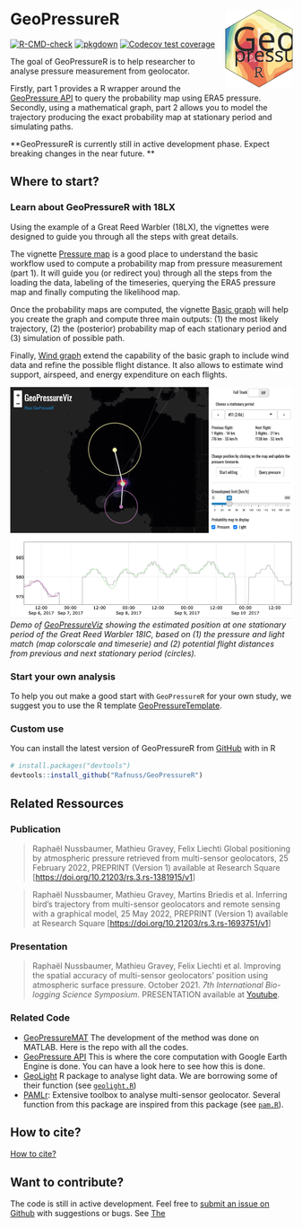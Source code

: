
<!-- README.md is generated from README.Rmd. Please edit that file -->

# GeoPressureR <img src="man/figures/logo.svg" align="right" height="139"/>

<!-- badges: start -->

[![R-CMD-check](https://github.com/Rafnuss/GeoPressureR/workflows/R-CMD-check/badge.svg)](https://github.com/Rafnuss/GeoPressureR/actions)
[![pkgdown](https://github.com/Rafnuss/GeoPressureR/actions/workflows/pkgdown.yaml/badge.svg)](https://github.com/Rafnuss/GeoPressureR/actions/workflows/pkgdown.yaml)
[![Codecov test
coverage](https://codecov.io/gh/Rafnuss/GeoPressureR/branch/master/graph/badge.svg)](https://app.codecov.io/gh/Rafnuss/GeoPressureR?branch=master)
<!-- badges: end -->

The goal of GeoPressureR is to help researcher to analyse pressure
measurement from geolocator.

Firstly, part 1 provides a R wrapper around the [GeoPressure
API](https://github.com/Rafnuss/GeoPressureServer) to query the
probability map using ERA5 pressure. Secondly, using a mathematical
graph, part 2 allows you to model the trajectory producing the exact
probability map at stationary period and simulating paths.

**GeoPressureR is currently still in active development phase. Expect
breaking changes in the near future. **

## Where to start?

### Learn about GeoPressureR with 18LX

Using the example of a Great Reed Warbler (18LX), the vignettes were
designed to guide you through all the steps with great details.

The vignette [Pressure map](/articles/pressure-map.html) is a good place
to understand the basic workflow used to compute a probability map from
pressure measurement (part 1). It will guide you (or redirect you)
through all the steps from the loading the data, labeling of the
timeseries, querying the ERA5 pressure map and finally computing the
likelihood map.

Once the probability maps are computed, the vignette [Basic
graph](/articles/basic-graph.html) will help you create the graph and
compute three main outputs: (1) the most likely trajectory, (2) the
(posterior) probability map of each stationary period and (3) simulation
of possible path.

Finally, [Wind graph](/articles/wind-graph.html) extend the capability
of the basic graph to include wind data and refine the possible flight
distance. It also allows to estimate wind support, airspeed, and energy
expenditure on each flights.

[![](man/figures/geopressureviz-demo.png "GeoPressureViz Demo")](https://rafnuss.shinyapps.io/GeoPressureViz/)
*Demo of [GeoPressureViz](https://rafnuss.shinyapps.io/GeoPressureViz/)
showing the estimated position at one stationary period of the Great
Reed Warbler 18IC, based on (1) the pressure and light match (map
colorscale and timeserie) and (2) potential flight distances from
previous and next stationary period (circles).*

### Start your own analysis

To help you out make a good start with `GeoPressureR` for your own
study, we suggest you to use the R template
[GeoPressureTemplate](https://github.com/Rafnuss/GeoPressureTemplate).

### Custom use

You can install the latest version of GeoPressureR from
[GitHub](https://github.com/Rafnuss/GeoPressureR) with in R

``` r
# install.packages("devtools")
devtools::install_github("Rafnuss/GeoPressureR")
```

## Related Ressources

### Publication

> Raphaël Nussbaumer, Mathieu Gravey, Felix Liechti Global positioning
> by atmospheric pressure retrieved from multi-sensor geolocators, 25
> February 2022, PREPRINT (Version 1) available at Research Square
> \[<https://doi.org/10.21203/rs.3.rs-1381915/v1>\]

> Raphaël Nussbaumer, Mathieu Gravey, Martins Briedis et al. Inferring
> bird’s trajectory from multi-sensor geolocators and remote sensing
> with a graphical model, 25 May 2022, PREPRINT (Version 1) available at
> Research Square \[<https://doi.org/10.21203/rs.3.rs-1693751/v1>\]

### Presentation

> Raphaël Nussbaumer, Mathieu Gravey, Felix Liechti et al. Improving the
> spatial accuracy of multi-sensor geolocators’ position using
> atmospheric surface pressure. October 2021. *7th International
> Bio-logging Science Symposium*. PRESENTATION available at
> [Youtube](https://www.youtube.com/watch?v=0JsYU_xfKN8).

### Related Code

-   [GeoPressureMAT](https://github.com/Rafnuss/GeoPressureMAT) The
    development of the method was done on MATLAB. Here is the repo with
    all the codes.
-   [GeoPressure API](https://github.com/Rafnuss/GeoPressureServer) This
    is where the core computation with Google Earth Engine is done. You
    can have a look here to see how this is done.
-   [GeoLight](https://github.com/slisovski/GeoLight/tree/Update_2.01) R
    package to analyse light data. We are borrowing some of their
    function (see [`geolight.R`](./reference/index.html#geolight))
-   [PAMLr](https://github.com/KiranLDA/PAMLr): Extensive toolbox to
    analyse multi-sensor geolocator. Several function from this package
    are inspired from this package (see
    [`pam.R`](./reference/index.html#pam-data)).

## How to cite?

[How to
cite?](https://raphaelnussbaumer.com/GeoPressureR/authors.html#citation)

## Want to contribute?

The code is still in active development. Feel free to [submit an issue
on Github](https://github.com/Rafnuss/GeoPressureR/issues) with
suggestions or bugs. See
[The](https://github.com/Rafnuss/GeoPressureR/blob/master/.github/CONTRIBUTING.md)
